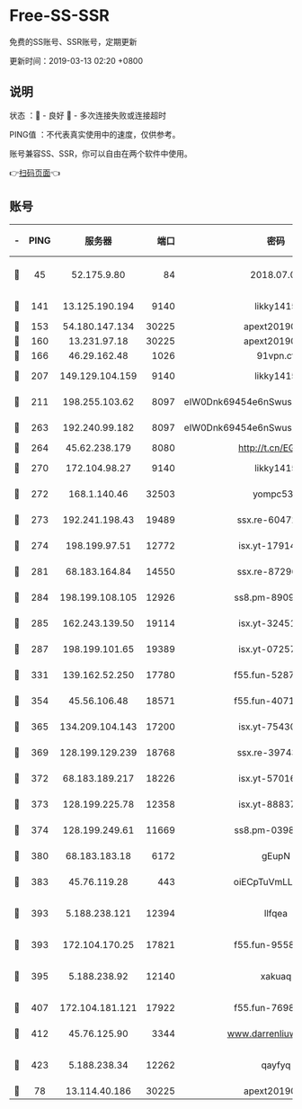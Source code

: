 # Free-SS-SSR

免费的SS账号、SSR账号，定期更新

更新时间：2019-03-13 02:20 +0800

## 说明

状态     ：🙂 - 良好 🙁 - 多次连接失败或连接超时

PING值   ：不代表真实使用中的速度，仅供参考。

账号兼容SS、SSR，你可以自由在两个软件中使用。

👉[扫码页面](https://liesauer.github.io/Free-SS-SSR/)👈

## 账号

|-|PING|服务器|端口|密码|加密方式|区域|
|:----:|:----:|:-----:|-----:|:----:|:----:|:----:|
|🙂|45|52.175.9.80|84|2018.07.07|chacha20-ietf-poly1305|HK|
|🙂|141|13.125.190.194|9140|likky1415|aes-256-cfb|KR|
|🙂|153|54.180.147.134|30225|apext2019006|chacha20|KR|
|🙂|160|13.231.97.18|30225|apext2019006|chacha20|JP|
|🙂|166|46.29.162.48|1026|91vpn.cf|rc4-md5|RU|
|🙂|207|149.129.104.159|9140|likky1415|aes-256-cfb|HK|
|🙂|211|198.255.103.62|8097|eIW0Dnk69454e6nSwuspv9DmS201tQ0D|aes-256-cfb|US|
|🙂|263|192.240.99.182|8097|eIW0Dnk69454e6nSwuspv9DmS201tQ0D|aes-256-cfb|US|
|🙂|264|45.62.238.179|8080|http://t.cn/EGJIyrl|rc4-md5|CA|
|🙂|270|172.104.98.27|9140|likky1415|aes-256-cfb|JP|
|🙂|272|168.1.140.46|32503|yompc535|aes-256-cfb|AU|
|🙂|273|192.241.198.43|19489|ssx.re-60472532|aes-256-cfb|US|
|🙂|274|198.199.97.51|12772|isx.yt-17914750|aes-256-cfb|US|
|🙂|281|68.183.164.84|14550|ssx.re-87296027|aes-256-cfb|US|
|🙂|284|198.199.108.105|12926|ss8.pm-89091536|aes-256-cfb|US|
|🙂|285|162.243.139.50|19114|isx.yt-32451698|aes-256-cfb|US|
|🙂|287|198.199.101.65|19389|isx.yt-07257333|aes-256-cfb|US|
|🙂|331|139.162.52.250|17780|f55.fun-52870038|aes-256-cfb|SG|
|🙂|354|45.56.106.48|18571|f55.fun-40716763|aes-256-cfb|US|
|🙂|365|134.209.104.143|17200|isx.yt-75430258|aes-256-cfb|SG|
|🙂|369|128.199.129.239|18768|ssx.re-39743458|aes-256-cfb|SG|
|🙂|372|68.183.189.217|18226|isx.yt-57016658|aes-256-cfb|SG|
|🙂|373|128.199.225.78|12358|isx.yt-88837839|aes-256-cfb|SG|
|🙂|374|128.199.249.61|11669|ss8.pm-03986540|aes-256-cfb|SG|
|🙂|380|68.183.183.18|6172|gEupN|aes-256-cfb|SG|
|🙂|383|45.76.119.28|443|oiECpTuVmLLxk4Ts|aes-256-cfb|AU|
|🙂|393|5.188.238.121|12394|llfqea|chacha20-ietf-poly1305|BR|
|🙂|393|172.104.170.25|17821|f55.fun-95583566|aes-256-cfb|SG|
|🙂|395|5.188.238.92|12140|xakuaq|chacha20-ietf-poly1305|BR|
|🙂|407|172.104.181.121|17922|f55.fun-76980489|aes-256-cfb|SG|
|🙂|412|45.76.125.90|3344|www.darrenliuwei.com|aes-256-cfb|AU|
|🙂|423|5.188.238.34|12262|qayfyq|chacha20-ietf-poly1305|BR|
|🙂|78|13.114.40.186|30225|apext2019006|chacha20|JP|
